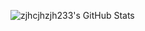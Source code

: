 ![zjhcjhzjh233's GitHub Stats](https://github-readme-stats.vercel.app/api?count_private=true&username=zjhcjhzjh233&show_icons=true&theme=dark)
